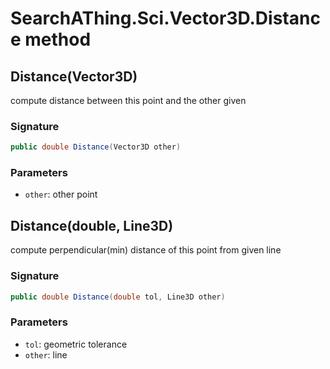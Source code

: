# SearchAThing.Sci.Vector3D.Distance method
## Distance(Vector3D)
compute distance between this point and the other given

### Signature
```csharp
public double Distance(Vector3D other)
```
### Parameters
- `other`: other point

## Distance(double, Line3D)
compute perpendicular(min) distance of this point from given line

### Signature
```csharp
public double Distance(double tol, Line3D other)
```
### Parameters
- `tol`: geometric tolerance
- `other`: line


